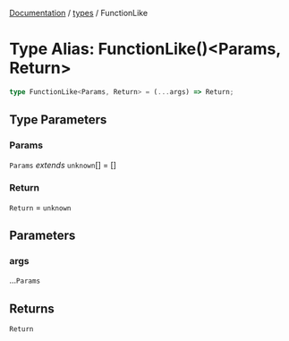 [Documentation](../../index.md) / [types](../index.md) / FunctionLike

# Type Alias: FunctionLike()\<Params, Return\>

```ts
type FunctionLike<Params, Return> = (...args) => Return;
```

## Type Parameters

### Params

`Params` *extends* `unknown`[] = \[\]

### Return

`Return` = `unknown`

## Parameters

### args

...`Params`

## Returns

`Return`
